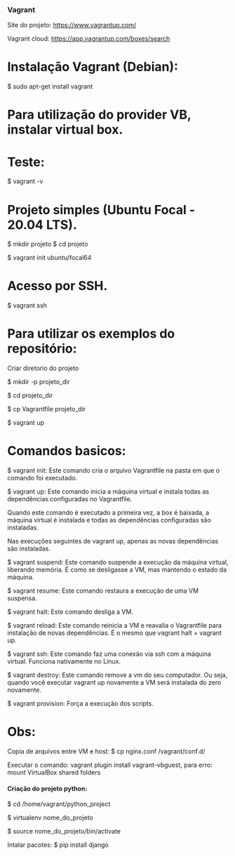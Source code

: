 ### Vagrant ###

Site do projeto:
https://www.vagrantup.com/

Vagrant cloud:
https://app.vagrantup.com/boxes/search


# Instalação Vagrant (Debian):
$ sudo apt-get install vagrant

# Para utilização do provider VB, instalar virtual box.

# Teste:
$ vagrant -v

# Projeto simples (Ubuntu Focal - 20.04 LTS).
$ mkdir projeto
$ cd projeto

$ vagrant init ubuntu/focal64

# Acesso por SSH.
$ vagrant ssh

# Para utilizar os exemplos do repositório:

Criar diretorio do projeto

$ mkdir -p projeto_dir

$ cd projeto_dir

$ cp Vagrantfile projeto_dir

$ vagrant up

# Comandos basicos:

$ vagrant init: Este comando cria o arquivo Vagrantfile na pasta em que o comando foi executado.

$ vagrant up: Este comando inicia a máquina virtual e instala todas as dependências configuradas no Vagrantfile. 

Quando este comando é executado a primeira vez, a box é baixada, a máquina virtual é instalada e todas as dependências configuradas são instaladas. 

Nas execuções seguintes de vagrant up, apenas as novas dependências são instaladas.

$ vagrant suspend: Este comando suspende a execução da máquina virtual, liberando memória. É como se desligasse a VM, mas mantendo o estado da máquina.

$ vagrant resume: Este comando restaura a execução de uma VM suspensa.

$ vagrant halt: Este comando desliga a VM.

$ vagrant reload: Este comando reinicia a VM e reavalia o Vagrantfile para instalação de novas dependências. É o mesmo que vagrant halt + vagrant up.

$ vagrant ssh: Este comando faz uma conexão via ssh com a máquina virtual. Funciona nativamente no Linux.

$ vagrant destroy: Este comando remove a vm do seu computador. Ou seja, quando você executar vagrant up novamente a VM será instalada do zero novamente.

$ vagrant provision: Força a execução dos scripts.

# Obs:

Copia de arquivos entre VM e host: 
$ cp nginx.conf /vagrant/conf.d/

Executar o comando: vagrant plugin install vagrant-vbguest, para erro: mount VirtualBox shared folders 

#### Criação do projeto python:
$ cd /home/vagrant/python_project

$ virtualenv nome_do_projeto

$ source nome_do_projeto/bin/activate

Intalar pacotes:
$ pip install django


